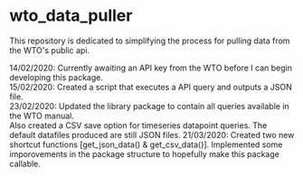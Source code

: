 # wto_data_puller
This repository is dedicated to simplifying the process for pulling data from the WTO's public api.

14/02/2020: Currently awaiting an API key from the WTO before I can begin developing this package. <br>
15/02/2020: Created a script that executes a API query and outputs a JSON file. <br>
23/02/2020: Updated the library package to contain all queries available in the WTO manual. <br>
Also created a CSV save option for timeseries datapoint queries. The default datafiles produced are still JSON files. 
21/03/2020: Created two new shortcut functions [get_json_data() & get_csv_data()]. Implemented some imporovements in the package structure to hopefully make this package callable. 
